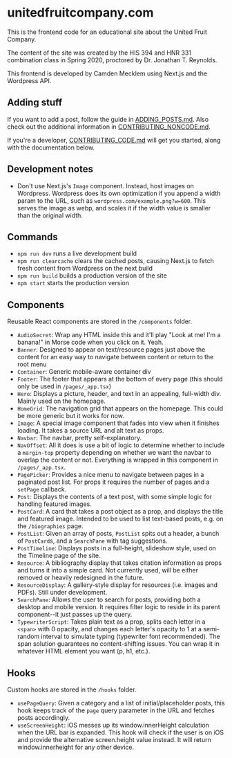 # unitedfruitcompany.com

This is the frontend code for an educational site about the United Fruit Company.

The content of the site was created by the HIS 394 and HNR 331 combination class in Spring 2020, proctored by Dr. Jonathan T. Reynolds.

This frontend is developed by Camden Mecklem using Next.js and the Wordpress API.

## Adding stuff

If you want to add a post, follow the guide in [ADDING_POSTS.md](/ADDING_POSTS.md). Also check out the additional information in [CONTRIBUTING_NONCODE.md](/CONTRIBUTING_NONCODE.md).

If you're a developer, [CONTRIBUTING_CODE.md](/CONTRIBUTING_CODE.md) will get you started, along with the documentation below.

## Development notes

- Don't use Next.js's `Image` component. Instead, host images on Wordpress. Wordpress does its own optimization if you append a width param to the URL, such as `wordpress.com/example.png?w=600`. This serves the image as webp, and scales it if the width value is smaller than the original width.

## Commands

- `npm run dev` runs a live development build
- `npm run clearcache` clears the cached posts, causing Next.js to fetch fresh content from Wordpress on the next build
- `npm run build` builds a production version of the site
- `npm start` starts the production version

## Components

Reusable React components are stored in the `/components` folder.

- `AudioSecret`: Wrap any HTML inside this and it'll play "Look at me! I'm a banana!" in Morse code when you click on it. Yeah.
- `Banner`: Designed to appear on text/resource pages just above the content for an easy way to navigate between content or return to the root menu
- `Container`: Generic mobile-aware container div
- `Footer`: The footer that appears at the bottom of every page (this should only be used in `/pages/_app.tsx`)
- `Hero`: Displays a picture, header, and text in an appealing, full-width div. Mainly used on the homepage.
- `HomeGrid`: The navigation grid that appears on the homepage. This could be more generic but it works for now.
- `Image`: A special image component that fades into view when it finishes loading. It takes a source URL and alt text as props.
- `Navbar`: The navbar, pretty self-explanatory.
- `NavOffset`: All it does is use a bit of logic to determine whether to include a `margin-top` property depending on whether we want the navbar to overlap the content or not. Everything is wrapped in this component in `/pages/_app.tsx`.
- `PagePicker`: Provides a nice menu to navigate between pages in a paginated post list. For props it requires the number of pages and a `setPage` callback.
- `Post`: Displays the contents of a text post, with some simple logic for handling featured images.
- `PostCard`: A card that takes a post object as a prop, and displays the title and featured image. Intended to be used to list text-based posts, e.g. on the `/biographies` page.
- `PostList`: Given an array of posts, `PostList` spits out a header, a bunch of `PostCard`s, and a `SearchPane` with tag suggestions.
- `PostTimeline`: Displays posts in a full-height, slideshow style, used on the Timeline page of the site.
- `Resource`: A bibliography display that takes citation information as props and turns it into a simple card. Not currently used, will be either removed or heavily redesigned in the future.
- `ResourceDisplay`: A gallery-style display for resources (i.e. images and PDFs). Still under development.
- `SearchPane`: Allows the user to search for posts, providing both a desktop and mobile version. It requires filter logic to reside in its parent component--it just passes up the query.
- `TypewriterScript`: Takes plain text as a prop, splits each letter in a `<span>` with 0 opacity, and changes each letter's opacity to 1 at a semi-random interval to simulate typing (typewriter font recommended). The span solution guarantees no content-shifting issues. You can wrap it in whatever HTML element you want (p, h1, etc.).

## Hooks

Custom hooks are stored in the `/hooks` folder.

- `usePageQuery`: Given a category and a list of initial/placeholder posts, this hook keeps track of the `page` query parameter in the URL and fetches posts accordingly.
- `useScreenHeight`: iOS messes up its window.innerHeight calculation when the URL bar is expanded. This hook will check if the user is on iOS and provide the alternative screen.height value instead. It will return window.innerheight for any other device.

